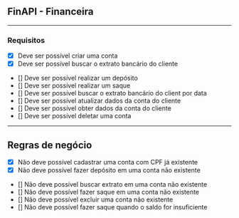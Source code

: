 ## FinAPI - Financeira

---

### Requisitos

- [x] Deve ser possível criar uma conta 
- [x] Deve ser possível buscar o extrato bancário do cliente
- [] Deve ser possível realizar um depósito
- [] Deve ser possível realizar um saque
- [] Deve ser possível buscar o extrato bancário do client por data
- [] Deve ser possível atualizar dados da conta do cliente
- [] Deve ser possível obter dados da conta do cliente
- [] Deve ser possível deletar uma conta

---

## Regras de negócio

- [x] Não deve possível cadastrar uma conta com CPF já existente
- [x] Não deve possível fazer depósito em uma conta não existente
- [] Não deve possível buscar extrato em uma conta não existente
- [] Não deve possível fazer saque em uma conta não existente
- [] Não deve possível excluir uma conta não existente
- [] Não deve possível fazer saque quando o saldo for insuficiente